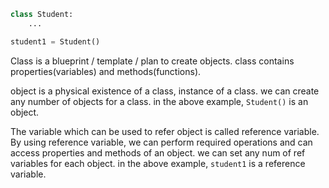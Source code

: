 ```py
class Student:
	...

student1 = Student()
```

Class is a blueprint / template / plan to create objects.
class contains properties(variables) and methods(functions).

object is a physical existence of a class, instance of a class.
we can create any number of objects for a class.
in the above example, `Student()` is an object.

The variable which can be used to refer object is called reference variable.
By using reference variable, we can perform required operations and can access properties and methods of an object.
we can set any num of ref variables for each object.
in the above example, `student1` is a reference variable.